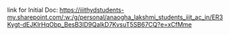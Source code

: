 
link for Initial Doc: https://iiithydstudents-my.sharepoint.com/:w:/g/personal/anaogha_lakshmi_students_iiit_ac_in/ER3Kygt-dEJKlrHqObp_BesB3lD9QalkD7KvsuT5SB67CQ?e=xCfMme